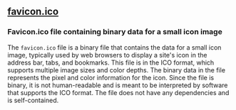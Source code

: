 ## [favicon.ico](favicon.ico)

### Favicon.ico file containing binary data for a small icon image
The `favicon.ico` file is a binary file that contains the data for a small icon image, typically used by web browsers to display a site's icon in the address bar, tabs, and bookmarks. This file is in the ICO format, which supports multiple image sizes and color depths. The binary data in the file represents the pixel and color information for the icon. Since the file is binary, it is not human-readable and is meant to be interpreted by software that supports the ICO format. The file does not have any dependencies and is self-contained.

